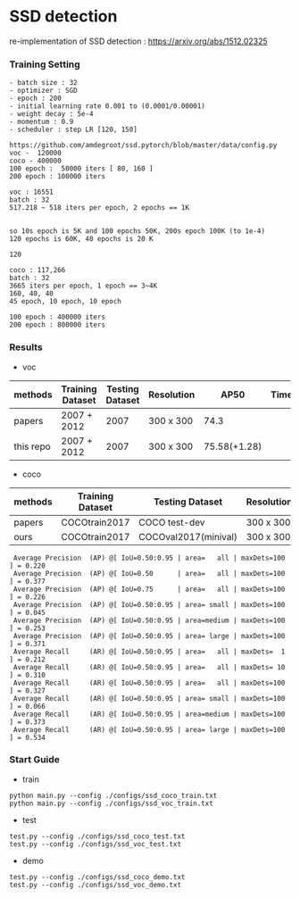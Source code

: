 # SSD detection

re-implementation of SSD detection : https://arxiv.org/abs/1512.02325

### Training Setting

```
- batch size : 32
- optimizer : SGD
- epoch : 200 
- initial learning rate 0.001 to (0.0001/0.00001)
- weight decay : 5e-4
- momentum : 0.9
- scheduler : step LR [120, 150]
```

```
https://github.com/amdegroot/ssd.pytorch/blob/master/data/config.py
voc -  120000
coco - 400000
100 epoch :  50000 iters [ 80, 160 ]
200 epoch : 100000 iters

voc : 16551
batch : 32  
517.218 ~ 518 iters per epoch, 2 epochs == 1K


so 10s epoch is 5K and 100 epochs 50K, 200s epoch 100K (to 1e-4)
120 epochs is 60K, 40 epochs is 20 K

120

coco : 117,266
batch : 32
3665 iters per epoch, 1 epoch == 3~4K
160, 40, 40
45 epoch, 10 epoch, 10 epoch 

100 epoch : 400000 iters
200 epoch : 800000 iters
```

### Results

- voc

|methods     |  Training Dataset   |   Testing Dataset  | Resolution |     AP50        | Time | Fps  |
|------------|---------------------|--------------------|------------| ----------------|------|------|
|papers      |2007 + 2012          |  2007              | 300 x 300  |      74.3       |      |  46  |
|this repo   |2007 + 2012          |  2007              | 300 x 300  |   75.58(+1.28)  |      |  42  |


- coco

|methods     | Training Dataset   |    Testing Dataset     | Resolution | AP        |AP50     |AP75    |Time | Fps  |
|------------|--------------------| ---------------------- | ---------- | --------- |---------|--------| ----| ---- |
|papers      | COCOtrain2017      |  COCO test-dev         | 300 x 300  |  23.2     |41.2     |23.4    |-    | -    |
|ours        | COCOtrain2017      |  COCOval2017(minival)  | 300 x 300  |  22.0     |37.7     |22.6    |-    | -    |

```
 Average Precision  (AP) @[ IoU=0.50:0.95 | area=   all | maxDets=100 ] = 0.220
 Average Precision  (AP) @[ IoU=0.50      | area=   all | maxDets=100 ] = 0.377
 Average Precision  (AP) @[ IoU=0.75      | area=   all | maxDets=100 ] = 0.226
 Average Precision  (AP) @[ IoU=0.50:0.95 | area= small | maxDets=100 ] = 0.045
 Average Precision  (AP) @[ IoU=0.50:0.95 | area=medium | maxDets=100 ] = 0.253
 Average Precision  (AP) @[ IoU=0.50:0.95 | area= large | maxDets=100 ] = 0.371
 Average Recall     (AR) @[ IoU=0.50:0.95 | area=   all | maxDets=  1 ] = 0.212
 Average Recall     (AR) @[ IoU=0.50:0.95 | area=   all | maxDets= 10 ] = 0.310
 Average Recall     (AR) @[ IoU=0.50:0.95 | area=   all | maxDets=100 ] = 0.327
 Average Recall     (AR) @[ IoU=0.50:0.95 | area= small | maxDets=100 ] = 0.066
 Average Recall     (AR) @[ IoU=0.50:0.95 | area=medium | maxDets=100 ] = 0.373
 Average Recall     (AR) @[ IoU=0.50:0.95 | area= large | maxDets=100 ] = 0.534
```

### Start Guide

- train

```
python main.py --config ./configs/ssd_coco_train.txt
python main.py --config ./configs/ssd_voc_train.txt
```

- test
```
test.py --config ./configs/ssd_coco_test.txt
test.py --config ./configs/ssd_voc_test.txt
```

- demo
```
test.py --config ./configs/ssd_coco_demo.txt
test.py --config ./configs/ssd_voc_demo.txt
```



